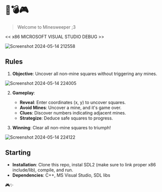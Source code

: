 # 🚀💣🎮

> Welcome to Minesweeper ;3

<< x86 MICROSOFT VISUAL STUDIO DEBUG >>

![Screenshot 2024-05-14 212558](https://github.com/l4reve/txtms/assets/143638421/9e565d2c-4cdd-4572-bcc3-de09b2bfe409)

## Rules

1. **Objective**: Uncover all non-mine squares without triggering any mines.

![Screenshot 2024-05-14 224005](https://github.com/l4reve/txtms/assets/143638421/06b2c6f3-b427-4f8b-9d90-86198661970e)

2. **Gameplay**:
   - **Reveal**: Enter coordinates (x, y) to uncover squares.
   - **Avoid Mines**: Uncover a mine, and it's game over.
   - **Clues**: Discover numbers indicating adjacent mines.
   - **Strategize**: Deduce safe squares to progress.

3. **Winning**: Clear all non-mine squares to triumph!

![Screenshot 2024-05-14 224122](https://github.com/l4reve/txtms/assets/143638421/c2470600-a1a6-4e96-9c75-46bee08b6345)

## Starting

- **Installation**: Clone this repo, instal SDL2 (make sure to link proper x86 include/lib), compile, and run.
- **Dependencies**: C++, MS Visual Studio, SDL libs

🎮✨

